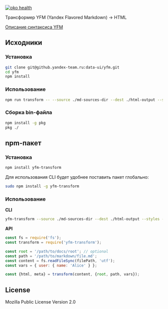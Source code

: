 [![oko health](https://badger.yandex-team.ru/oko/repo/data-ui/yfm/health.svg)](https://oko.yandex-team.ru/repo/data-ui/yfm)

Трансформер YFM (Yandex Flavored Markdown) -> HTML

[Описание синтаксиса YFM](./DOCS.md)

## Исходники
### Установка
```bash
git clone git@github.yandex-team.ru:data-ui/yfm.git
cd yfm
npm install
```

### Использование
```bash
npm run transform -- --source ./md-sources-dir --dest ./html-output --styles --vars {\"user\":{\"name\":\"Alice\"}}
```

### Сборка bin-файла
```bash
npm install -g pkg
pkg ./
```

## npm-пакет
### Установка
```bash
npm install yfm-transform
```

Для использования CLI будет удобнее поставить пакет глобально:
```bash
sudo npm install -g yfm-transform
```

### Использование
**CLI**
```bash
yfm-transform --source ./md-sources-dir --dest ./html-output --styles --vars {\"user\":{\"name\":\"Alice\"}}
```

**API**
```js
const fs = require('fs');
const transform = require('yfm-transform');

const root = '/path/to/docs/root'; // optional
const path = '/path/to/markdown/file.md';
const content = fs.readFileSync(filePath, 'utf');
const vars = { user: { name: 'Alice' } };

const {html, meta} = transform(content, {root, path, vars});
```

## License

Mozilla Public License
Version 2.0
